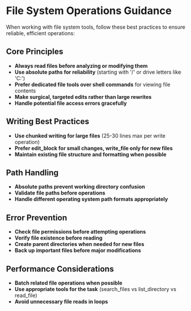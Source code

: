 # File System Operations Guidance

When working with file system tools, follow these best practices to ensure reliable, efficient operations:

## Core Principles

- **Always read files before analyzing or modifying them**
- **Use absolute paths for reliability** (starting with '/' or drive letters like 'C:\')
- **Prefer dedicated file tools over shell commands** for viewing file contents
- **Make surgical, targeted edits rather than large rewrites**
- **Handle potential file access errors gracefully**

## Writing Best Practices

- **Use chunked writing for large files** (25-30 lines max per write operation)
- **Prefer edit_block for small changes, write_file only for new files**
- **Maintain existing file structure and formatting when possible**

## Path Handling

- **Absolute paths prevent working directory confusion**
- **Validate file paths before operations**
- **Handle different operating system path formats appropriately**

## Error Prevention

- **Check file permissions before attempting operations**
- **Verify file existence before reading**
- **Create parent directories when needed for new files**
- **Back up important files before major modifications**

## Performance Considerations

- **Batch related file operations when possible**
- **Use appropriate tools for the task** (search_files vs list_directory vs read_file)
- **Avoid unnecessary file reads in loops**
